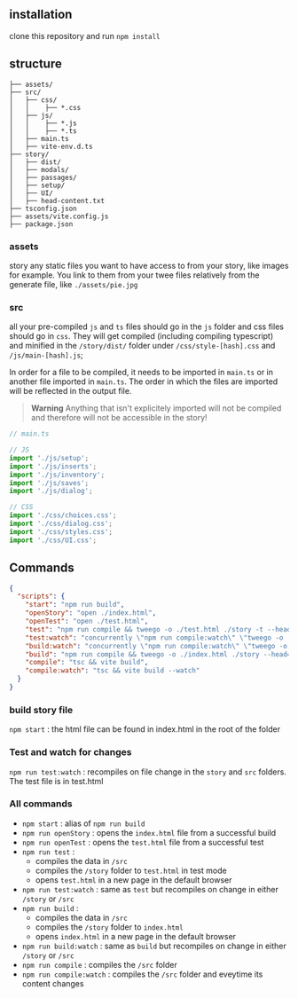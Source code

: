 ## installation
clone this repository and run `npm install`

## structure
```
├── assets/
├── src/
│   ├── css/
│   │    ├── *.css
│   ├── js/
│   │    ├── *.js
│   │    ├── *.ts
│   ├── main.ts
│   ├── vite-env.d.ts
├── story/
│   ├── dist/
│   ├── modals/
│   ├── passages/
│   ├── setup/
│   ├── UI/
│   ├── head-content.txt
├── tsconfig.json
├── assets/vite.config.js
├── package.json
```

### assets
story any static files you want to have access to from your story, like images for example. You link to them from your twee files relatively from the generate file, like `./assets/pie.jpg`

### src
all your pre-compiled `js` and `ts` files should go in the `js` folder and css files should go in `css`. They will get compiled (including compiling typescript) and minified in the `/story/dist/` folder under `/css/style-[hash].css` and `/js/main-[hash].js`;

In order for a file to be compiled, it needs to be imported in `main.ts` or in another file imported in `main.ts`. The order in which the files are imported will be reflected in the output file.

> **Warning**
> Anything that isn't explicitely imported will not be compiled and therefore will not be accessible in the story!

```ts
// main.ts

// JS
import './js/setup';
import './js/inserts';
import './js/inventory';
import './js/saves';
import './js/dialog';

// CSS
import './css/choices.css';
import './css/dialog.css';
import './css/styles.css';
import './css/UI.css';
```

## Commands

```json
{
  "scripts": {
    "start": "npm run build",
    "openStory": "open ./index.html",
    "openTest": "open ./test.html",
    "test": "npm run compile && tweego -o ./test.html ./story -t --head=\"./story/head-content.txt\" && npm run openTest",
    "test:watch": "concurrently \"npm run compile:watch\" \"tweego -o ./test.html ./story --head=\"./story/head-content.txt\" -w -t\" \"npm run openTest\"",
    "build:watch": "concurrently \"npm run compile:watch\" \"tweego -o ./test.html ./story --head=\"./story/head-content.txt\" -w\" \"npm run openStory\"",
    "build": "npm run compile && tweego -o ./index.html ./story --head=\"./story/head-content.txt\" && npm run openStory",
    "compile": "tsc && vite build",
    "compile:watch": "tsc && vite build --watch"
  }
}
```

### build story file
`npm start` : the html file can be found in index.html in the root of the folder

### Test and watch for changes
`npm run test:watch` : recompiles on file change in the `story` and `src` folders. The test file is in test.html

### All commands

- `npm start` : alias of `npm run build`
- `npm run openStory` : opens the `index.html` file from a successful build
- `npm run openTest` : opens the `test.html` file from a successful test
- `npm run test` : 
    - compiles the data in `/src`
    - compiles the `/story` folder to `test.html` in test mode
    - opens `test.html` in a new page in the default browser
- `npm run test:watch` : same as `test` but recompiles on change in either `/story` or `/src`
- `npm run build` : 
    - compiles the data in `/src`
    - compiles the `/story` folder to `index.html`
    - opens `index.html` in a new page in the default browser
- `npm run build:watch` : same as `build` but recompiles on change in either `/story` or `/src`
- `npm run compile` : compiles the `/src` folder
- `npm run compile:watch` : compiles the `/src` folder and eveytime its content changes